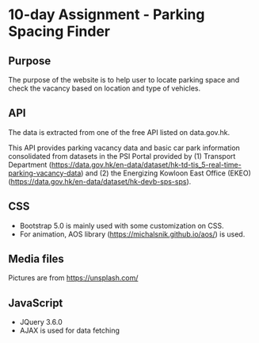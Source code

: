 # 10-day Assignment - Parking Spacing Finder

## Purpose

The purpose of the website is to help user to locate parking space and check the vacancy based on location and type of vehicles. 

## API

The data is extracted from one of the free API listed on data.gov.hk.

This API provides parking vacancy data and basic car park information consolidated from datasets in the PSI Portal provided by (1) Transport Department (https://data.gov.hk/en-data/dataset/hk-td-tis_5-real-time-parking-vacancy-data) and (2) the Energizing Kowloon East Office (EKEO) (https://data.gov.hk/en-data/dataset/hk-devb-sps-sps).

## CSS

- Bootstrap 5.0 is mainly used with some customization on CSS. 
- For animation, AOS library (https://michalsnik.github.io/aos/) is used.

## Media files

Pictures are from https://unsplash.com/

## JavaScript

- JQuery 3.6.0
- AJAX is used for data fetching